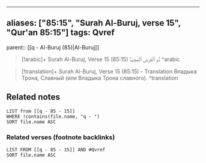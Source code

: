 
---
aliases: ["85:15", "Surah Al-Buruj, verse 15", "Qur'an 85:15"]
tags: Qvref
---

parent:: [[q - Al-Buruj (85)|Al-Buruj]]

> [!arabic]+ Surah Al-Buruj, Verse 15 (85:15)
> <span class="quran-arabic">ذُو ٱلْعَرْشِ ٱلْمَجِيدُ</span>
^arabic

> [!translation]+ Surah Al-Buruj, Verse 15 (85:15) - Translation
> Владыка Трона, Славный (или Владыка Трона славного).
^translation



## Related notes
```dataview
LIST from [[q - 85 - 15]]
WHERE !contains(file.name, "q - ")
SORT file.name ASC
```

### Related verses (footnote backlinks)
```dataview
LIST FROM [[q - 85 - 15]] AND #Qvref
SORT file.name ASC
```

